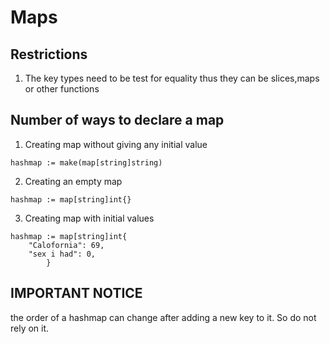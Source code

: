 # Maps

## Restrictions

1. The key types need to be test for equality thus they can be slices,maps or other functions 


## Number of ways to declare a map

1. Creating map without giving any initial value

```
hashmap := make(map[string]string)
```

2. Creating an empty map

```
hashmap := map[string]int{}
```

3. Creating map with initial values

```
hashmap := map[string]int{
	"Calofornia": 69,
	"sex i had": 0,
		}
```


## IMPORTANT NOTICE

the order of a hashmap can change after adding a new key to it. So do not rely on it.
